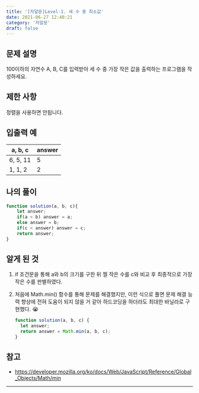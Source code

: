 ```yaml
---
title: '[자알문]Level-1. 세 수 중 최소값'
date: 2021-06-27 12:40:21
category: '자알문'
draft: false
---
```

## 문제 설명

100이하의 자연수 A, B, C를 입력받아 세 수 중 가장 작은 값을 출력하는 프로그램을 작성하세요.

## 제한 사항

정렬을 사용하면 안됩니다.

## 입출력 예

| a, b, c  | answer |
| -------- | ------ |
| 6, 5, 11 | 5      |
| 1, 1, 2  | 2      |

## 나의 풀이

```javascript
function solution(a, b, c){
	let answer;
	if(a < b) answer = a;
	else answer = b;
	if(c < answer) answer = c; 
	return answer;
}
```

## 알게 된 것

1. if 조건문을 통해 a와 b의 크기를 구한 뒤 젤 작은 수를 c와 비교 후 최종적으로 가장 작은 수를 판별하였다.

2. 처음에 Math.min() 함수를 통해 문제를 해결했지만, 이런 식으로 풀면 문제 해결 능력 향상에 전혀 도움이 되지 않을 거 같아 하드코딩을 하더라도 최대한 바닐라로 구현했다. 😭

   ```javascript
   function solution(a, b, c) {
     let answer;
     return answer = Math.min(a, b, c);
   }
   ```

## 참고

* https://developer.mozilla.org/ko/docs/Web/JavaScript/Reference/Global_Objects/Math/min

---

